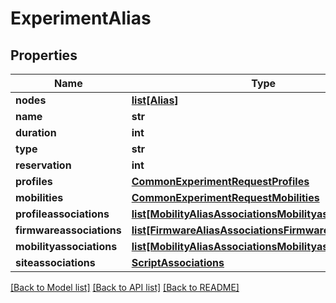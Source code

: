 # ExperimentAlias

## Properties
Name | Type | Description | Notes
------------ | ------------- | ------------- | -------------
**nodes** | [**list[Alias]**](Alias.md) |  | [optional] 
**name** | **str** |  | [optional] 
**duration** | **int** |  | [optional] 
**type** | **str** |  | 
**reservation** | **int** |  | [optional] 
**profiles** | [**CommonExperimentRequestProfiles**](CommonExperimentRequestProfiles.md) |  | [optional] 
**mobilities** | [**CommonExperimentRequestMobilities**](CommonExperimentRequestMobilities.md) |  | [optional] 
**profileassociations** | [**list[MobilityAliasAssociationsMobilityassociations]**](MobilityAliasAssociationsMobilityassociations.md) |  | [optional] 
**firmwareassociations** | [**list[FirmwareAliasAssociationsFirmwareassociations]**](FirmwareAliasAssociationsFirmwareassociations.md) |  | [optional] 
**mobilityassociations** | [**list[MobilityAliasAssociationsMobilityassociations]**](MobilityAliasAssociationsMobilityassociations.md) |  | [optional] 
**siteassociations** | [**ScriptAssociations**](ScriptAssociations.md) |  | [optional] 

[[Back to Model list]](../README.md#documentation-for-models) [[Back to API list]](../README.md#documentation-for-api-endpoints) [[Back to README]](../README.md)



